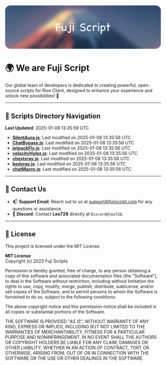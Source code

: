 ![Banner](.github/b.webp)

# 🌍 **We are Fuji Script**

Our global team of developers is dedicated to creating powerful, open-source scripts for Rise Client, designed to enhance your experience and unlock new possibilities! 🌟

---
<!-- SCRIPTS_NAVIGATION_START -->
## 📂 **Scripts Directory Navigation**

**Last Updated**: 2025-01-08 13:35:59 UTC

- **[SilentAura.js](scripts/SilentAura.js)**: Last modified on 2025-01-08 13:35:56 UTC
- **[ChatBypass.js](scripts/ChatBypass.js)**: Last modified on 2025-01-08 13:35:56 UTC
- **[jetpackFly.js](scripts/jetpackFly.js)**: Last modified on 2025-01-08 13:35:56 UTC
- **[velocityHylex.js](scripts/velocityHylex.js)**: Last modified on 2025-01-08 13:35:56 UTC
- **[chestxray.js](scripts/chestxray.js)**: Last modified on 2025-01-08 13:35:56 UTC
- **[bedxray.js](scripts/bedxray.js)**: Last modified on 2025-01-08 13:35:56 UTC
- **[chatMacro.js](scripts/chatMacro.js)**: Last modified on 2025-01-08 13:35:56 UTC

<!-- SCRIPTS_NAVIGATION_END -->

---

## 💬 **Contact Us**  
- 📬 **Support Email**: Reach out to us at [support@fujiscript.com](mailto:support@fujiscript.com) for any questions or assistance.  
- 💬 **Discord**: Contact **Leo728** directly at `Discord@leo728`.

---

## 📜 **License**

This project is licensed under the MIT License.  

**MIT License**  
Copyright (c) 2023 Fuji Scripts  

Permission is hereby granted, free of charge, to any person obtaining a copy of this software and associated documentation files (the "Software"), to deal in the Software without restriction, including without limitation the rights to use, copy, modify, merge, publish, distribute, sublicense, and/or sell copies of the Software, and to permit persons to whom the Software is furnished to do so, subject to the following conditions:  

The above copyright notice and this permission notice shall be included in all copies or substantial portions of the Software.  

THE SOFTWARE IS PROVIDED "AS IS", WITHOUT WARRANTY OF ANY KIND, EXPRESS OR IMPLIED, INCLUDING BUT NOT LIMITED TO THE WARRANTIES OF MERCHANTABILITY, FITNESS FOR A PARTICULAR PURPOSE AND NONINFRINGEMENT. IN NO EVENT SHALL THE AUTHORS OR COPYRIGHT HOLDERS BE LIABLE FOR ANY CLAIM, DAMAGES OR OTHER LIABILITY, WHETHER IN AN ACTION OF CONTRACT, TORT OR OTHERWISE, ARISING FROM, OUT OF OR IN CONNECTION WITH THE SOFTWARE OR THE USE OR OTHER DEALINGS IN THE SOFTWARE.  
